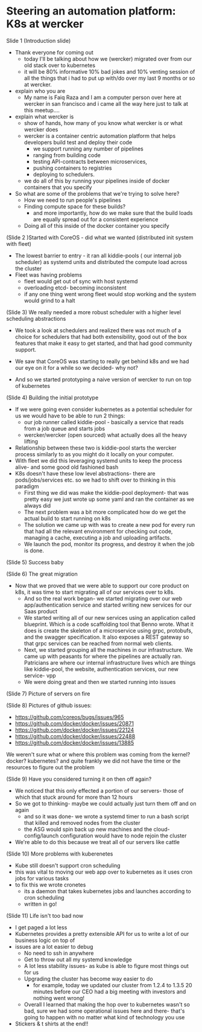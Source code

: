 # Steering an automation platform: K8s at wercker

Slide 1 (Introduction slide)

* Thank everyone for coming out 
    * today I'll be talking about how we (wercker) migrated over from our old stack over to kubernetes 
    * it will be 80% informative 10% bad jokes and 10% venting session of all the things that i had to put up with/do over my last 9 months or so at wercker.
* explain who you are
    * My name is Faiq Raza and I am a computer person over here at wercker in san francisco and i came all the way here just to talk at this meetup.... 
* explain what wercker is
    * show of hands, how many of you know what wercker is or what wercker does 
    * wercker is a container centric automation platform that helps developers build test and deploy their code
        * we support running any number of pipelines 
        * ranging from building code
        *  testing API-contracts between microservices, 
        * pushing containers to registries
        * deploying to schedulers.
    * we do all of this by running your pipelines inside of docker containers that you specify
* So what are some of the problems that we're trying to solve here?
    * How we need to run people's pipelines 
    * Finding compute space for these builds?
        * and more importantly, how do we make sure that the build loads are equally spread out for a consistent experience
    * Doing all of this inside of the docker container you specify

(Slide 2 )Started with CoreOS - did what we wanted (distributed init system with fleet) 

* The lowest barrier to entry - it ran all kiddie-pools  ( our internal job scheduler) as systemd units 
    and distributed the compute load across the cluster 
* Fleet was having problems 
    *  fleet would get out of sync with host systemd
    * overloading etcd- becoming inconsistent 
    * if any one thing went wrong fleet would stop working and the system would grind to a halt

(Slide 3) We really needed a more robust scheduler with a higher level scheduling abstractions

* We took a look at schedulers and realized there was not much of a choice for schedulers that had both extensibility, good out of the box features that make it easy to get started, and that had good community support. 

* We saw that CoreOS was starting to really get behind k8s and we had our eye on it for a while so we decided- why not? 
* And so we started prototyping a naive version of wercker to run on top of kubernetes 

(Slide 4) Building the initial prototype

* If we were going even consider kubernetes as a potential scheduler for us we would have to be able to run 2 things: 
    * our job runner called kiddie-pool - basically a service that reads from a job queue and starts jobs
    * wercker/wercker (open sourced) what actually does all the heavy lifting 
* Relationship between these two is kiddie-pool starts the wercker process similarly to as you might do it locally on your computer.
* With fleet we did this leveraging systemd units to keep the process alive- and some good old fashioned bash
* K8s doesn't have these low level abstractions- there are pods/jobs/services etc. so we had to shift over to thinking in this paradigm 
    * First thing we did was make the kiddie-pool deployment- that was pretty easy we just wrote up some yaml and ran the container as we always did
    * The next problem was a bit more complicated how do we get the actual build to start running on k8s
    * The solution we came up with was to create a new pod for every run that had all the relevant environment for checking out code, managing a cache, executing a job and uploading artifacts.
    *  We launch the pod, monitor its progress, and destroy it when the job is done.

(Slide 5)  Success baby

(Slide 6) The great migration

* Now that we proved that we were able to support our core product on k8s, it was time to start migrating all of our services over to k8s. 
    * And so the real work began- we started migrating over our web app/authentication service and started writing new services for our Saas product 
    * We started writing all of our new services using an application called blueprint. Which is a code scaffolding tool that Benno wrote. What it does is create the skeleton of a microservice using grpc, protobufs, and the swagger specification. It also exposes a REST gateway so that grpc services can be reached from normal web clients. 
    * Next, we started grouping all the machines in our infrastructure. We came up with peasants for where the pipelines are actually ran. Patricians are where our internal infrastructure lives which are things like kiddie-pool, the website, authentication services, our new service- vpp
    * We were doing great and then we started running into issues 

(Slide 7) Picture of servers on fire

(Slide 8) Pictures of github issues: 

* https://github.com/coreos/bugs/issues/965
* https://github.com/docker/docker/issues/20871
* https://github.com/docker/docker/issues/22124
* https://github.com/docker/docker/issues/22488
* https://github.com/docker/docker/issues/13885

We weren't sure what or where this problem was coming from the kernel? docker? kubernetes?  and quite frankly we did not have the time or the resources to figure out the problem 

(Slide 9) Have you considered turning it on then off again?

* We noticed that this only effected a portion of our servers- those of which that stuck around for more than 12 hours
* So we got to thinking- maybe we could actually just turn them off and on again
    * and so it was done- we wrote a systemd timer to run a bash script that killed and removed nodes from the cluster 
    * the ASG would spin back up new machines and the cloud-config/launch configuration would have to node rejoin the cluster
* We're able to do this because we treat all of our servers like cattle

(Slide 10) More problems with kuberenetes

* Kube still doesn't support cron scheduling
* this was vital to moving our web app over to kubernetes as it uses cron jobs for various tasks
* to fix this we wrote cronetes
    * its a daemon that takes kubernetes jobs and launches according to cron scheduling 
    * written in go!

(Slide 11) Life isn't too bad now

* I get paged a lot less 
* Kubernetes provides a pretty extensible API for us to write a lot of our business logic on top of  
* issues are a lot easier to debug 
    * No need to ssh in anywhere
    * Get to throw out all my systemd knowledge
    * A lot less stability issues- as kube is able to figure most things out for us 
    *  Upgrading the cluster has become way easier to do
        * for example, today we updated our cluster from 1.2.4 to 1.3.5 20 minutes before our CEO had a big meeting with investors and nothing went wrong!
    * Overall I learned that making the hop over to kubernetes wasn't so bad, sure we had some operational issues here and there- that's going to happen with no matter what kind of technology you use
* Stickers & t shirts at the end!! 


